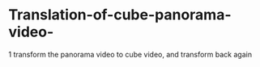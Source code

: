 # Translation-of-cube-panorama-video-
1 transform the panorama video to cube video, and transform back again

